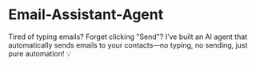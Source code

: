 # Email-Assistant-Agent
Tired of typing emails? Forget clicking "Send"? I’ve built an AI agent that automatically sends emails to your contacts—no typing, no sending, just pure automation! 💡
